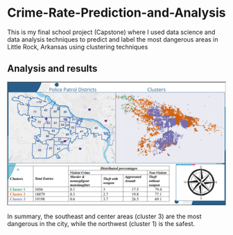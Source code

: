 # Crime-Rate-Prediction-and-Analysis

This is my final school project (Capstone) where I used data science and data analysis techniques to predict and label the most dangerous areas in Little Rock, Arkansas using clustering techniques

## Analysis and results
![](./capstone_analysis_and_result_page.png)

In summary, the southeast and center areas (cluster 3) are the most dangerous in the city, while the northwest (cluster 1) is the safest.
